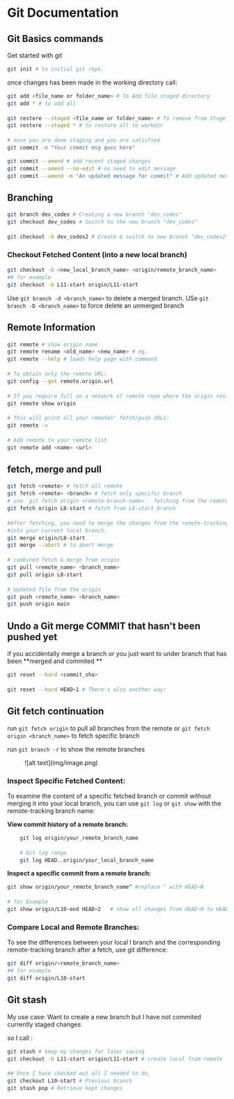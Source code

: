 # Git Documentation



## Git Basics commands

Get started with git 

```bash
git init # to initial git repo.
```

once changes has been made in the working directory 
call:

```bash
git add <file_name or folder_name> # To Add file staged directory
git add * # to add all

git restore --staged <file_name or folder_name> # To remove from Stage back to workdir
git restore --staged * # to restore all to workdir

# once you are done staging and you are satisfied
git commit -m "Your commit msg goes here"
```

```bash
git commit --amend # add recent staged changes 
git commit --amend --no-edit # no need to edit message
git commit --amend -m "An updated message for commit" # Add updated message
```

## Branching

```bash
git branch dev_codes # Creating a new branch "dev_codes"
git checkout dev_codes # Switch to the new branch "dev_codes"

git checkout -b dev_codes2 # Create & switch to new branch "dev_codes2"

```

### Checkout Fetched Content (into a new local branch)

```bash
git checkout -b <new_local_branch_name> <origin/remote_branch_name>
## for example 
git checkout -b L11-start origin/L11-start
```

Use `git branch -d <branch_name>` to delete a merged branch.
USe `git branch -D <branch_name>` to force delete an unmerged branch

## Remote Information

```bash
git remote # show origin name
git remote rename <old_name> <new_name> # eg. 
git remote --help # loads help page with command

# To obtain only the remote URL:
git config --get remote.origin.url

# If you require full on a network of remote repo where the origin resides:
git remote show origin

# This will print all your remotes' fetch/push URLs:
git remote -v   

# Add remote to your remote list
git remote add <name> <url>
```

## fetch, merge and pull

```bash
git fetch <remote> # fetch all remote
git fetch <remote> <branch> # fetch only specific branch
# use `git fetch origin <remote-branch-name>`  fetching from the remote branch without merge
git fetch origin L8-start # fetch from L8-start branch

#After fetching, you need to merge the changes from the remote-tracking branch
#into your current local branch.
git merge origin/L8-start
git merge --abort # to abort merge

# combined fetch & merge from origin
git pull <remote_name> <branch_name>
git pull origin L8-start

# Updated file from the origin
git push <remote_name> <branch_name>
git push origin main
```

## Undo a Git merge COMMIT that hasn't been pushed yet

if you accidentally merge a branch or you just want to under branch that has been **merged and commited
**

```bash
git reset --hard <commit_sha>

git reset --hard HEAD~1 # There's also another way:
```

## Git fetch continuation

run  `git fetch origin` to pull all branches from the remote
or `git fetch origin <branch_name>` to fetch specific branch

run `git branch -r` to show the remote branches

<figure markdown='span'>
![alt text](img/image.png)
</figure>


### Inspect Specific Fetched Content:

To examine the content of a specific fetched branch or commit without merging it into your local branch, you can use `git log` or `git show`
 with the remote-tracking branch name:

**View commit history of a remote branch:**

```bash
    git log origin/your_remote_branch_name
    
    # Git log range
    git log HEAD..origin/your_local_branch_name 
```

**Inspect a specific commit from a remote branch:**

```bash
git show origin/your_remote_branch_name^ #replace ^ with HEAD~N

# for Example
git show origin/L10-end HEAD~2   # show all changes from HEAD~0 to HEAD~2
```

### Compare Local and Remote Branches:

To see the differences between your local
l branch and the corresponding remote-tracking branch after a fetch, use git difference:

```bash
git diff origin/<remote_branch_name>
## for example 
git diff origin/L10-start
```

## Git stash

My use case: Want to create a new branch but I have not commited currently staged changes

so I call :

```bash
git stash # keep my changes for later saving
git checkout -b L11-start origin/L11-start # create local from remote

## Once I have checked out all I needed to do,
git checkout L10-start # Previous branch
git stash pop # Retrieve kept changes

```
